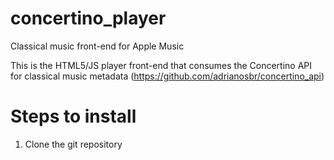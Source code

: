 # concertino_player
Classical music front-end for Apple Music

This is the HTML5/JS player front-end that consumes the Concertino API for classical music metadata (https://github.com/adrianosbr/concertino_api)

# Steps to install

1. Clone the git repository